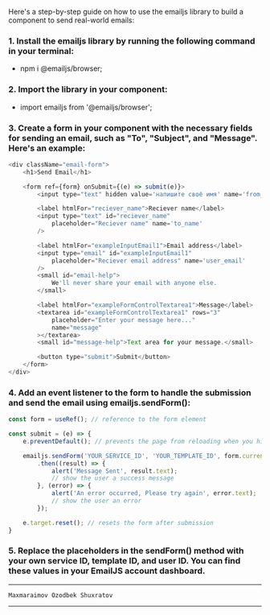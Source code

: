 Here's a step-by-step guide on how to use the emailjs library to build a component to send real-world emails:

### 1. Install the emailjs library by running the following command in your terminal:
- npm i @emailjs/browser;

### 2. Import the library in your component:
- import emailjs from '@emailjs/browser';

### 3. Create a form in your component with the necessary fields for sending an email, such as "To", "Subject", and "Message". Here's an example:
```javascript
<div className="email-form">
    <h1>Send Email</h1>

    <form ref={form} onSubmit={(e) => submit(e)}>
        <input type="text" hidden value='напишите своё имя' name='from_name' />

        <label htmlFor="reciever_name">Reciever name</label>
        <input type="text" id="reciever_name"
            placeholder="Reciever name" name='to_name'
        />

        <label htmlFor="exampleInputEmail1">Email address</label>
        <input type="email" id="exampleInputEmail1"
            placeholder="Reciever email address" name='user_email'
        />
        <small id="email-help">
            We'll never share your email with anyone else.
        </small>

        <label htmlFor="exampleFormControlTextarea1">Message</label>
        <textarea id="exampleFormControlTextarea1" rows="3"
            placeholder="Enter your message here..."
            name="message"
        ></textarea>
        <small id="message-help">Text area for your message.</small>

        <button type="submit">Submit</button>
    </form>
</div>
```

### 4. Add an event listener to the form to handle the submission and send the email using emailjs.sendForm():
```javascript
const form = useRef(); // reference to the form element

const submit = (e) => {
    e.preventDefault(); // prevents the page from reloading when you hit “Send”

    emailjs.sendForm('YOUR_SERVICE_ID', 'YOUR_TEMPLATE_ID', form.current, 'YOUR_USER_ID-')
        .then((result) => {
            alert('Message Sent', result.text);
            // show the user a success message
        }, (error) => {
            alert('An error occurred, Please try again', error.text);
            // show the user an error
        });

    e.target.reset(); // resets the form after submission
}
```

### 5. Replace the placeholders in the sendForm() method with your own service ID, template ID, and user ID. You can find these values in your EmailJS account dashboard.


_________________________________________________
```
Maxmaraimov Ozodbek Shuxratov
```
_________________________________________________
